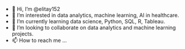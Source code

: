 - 👋 Hi, I’m @elitay152
- 👀 I’m interested in data analytics, machine learning, AI in healthcare.
- 🌱 I’m currently learning data science, Python, SQL, R, Tableau.
- 💞️ I’m looking to collaborate on data analytics and machine learning projects.
- 📫 How to reach me ...

<!---
elitay152/elitay152 is a ✨ special ✨ repository because its `README.md` (this file) appears on your GitHub profile.
You can click the Preview link to take a look at your changes.
--->
